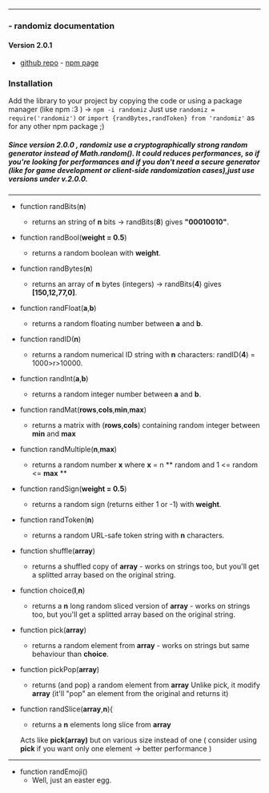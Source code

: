 
-------
### - randomiz documentation

#### Version 2.0.1
- [github repo](https://github.com/manerr/randomiz) - [npm page](https://www.npmjs.com/package/randomiz)

### Installation

Add the library to your project by copying the code or using a package manager (like npm :3 )  -> `npm -i randomiz`
Just use `randomiz = require('randomiz')` or `import {randBytes,randToken} from 'randomiz'` as for any other npm package ;) 

##### Since version 2.0.0 , randomiz use a cryptographically strong random generator instead of Math.random(). It could reduces performances, so if you're looking for performances and if you don't need a secure generator (like for game development or client-side randomization cases),just use versions under v.2.0.0.
 
-------

- function randBits(**n**)
    - returns an string of **n** bits → randBits(**8**) gives **"00010010"**.


- function randBool(**weight = 0.5**)
    - returns a random boolean with **weight**.


- function randBytes(**n**)
    - returns an array of **n** bytes (integers) → randBits(**4**) gives **[150,12,77,0]**.


- function randFloat(**a**,**b**)
    - returns a random floating number between **a** and **b**.


- function randID(**n**)
    - returns a random numerical ID string with **n** characters: randID(**4**) = 1000>r>10000.
    

- function randInt(**a**,**b**)
    - returns a random integer number between **a** and **b**.


- function randMat(**rows**,**cols**,**min**,**max**)
    - returns a matrix with (**rows**,**cols**) containing random integer between **min** and **max**


- function randMultiple(**n**,**max**)
    - returns a random number **x** where **x** = n ** random and 1 <= random <= **max** **


- function randSign(**weight = 0.5**)
    - returns a random sign (returns either 1 or -1) with **weight**.


- function randToken(**n**)
    - returns a random URL-safe token string with **n** characters.


- function shuffle(**array**)
    - returns a shuffled copy of **array** - works on strings too, but you'll get a splitted array based on the original string. 


- function choice(**l**,**n**)
    - returns a **n** long random sliced version of **array** - works on strings too, but you'll get a splitted array based on the original string. 


- function pick(**array**)
    - returns a random element from **array** - works on strings but same behaviour than **choice**. 


- function pickPop(**array**)
    - returns (and pop) a random element from **array** 
    Unlike pick, it modify **array** (it'll "pop" an element from the original and returns it)

- function randSlice(**array**,**n**){
    - returns a **n** elements long slice from **array**
    
    Acts like **pick(array)** but on various size instead of one ( consider using **pick** if you want only one element -> better performance )


-------

- function randEmoji()
    - Well, just an easter egg.